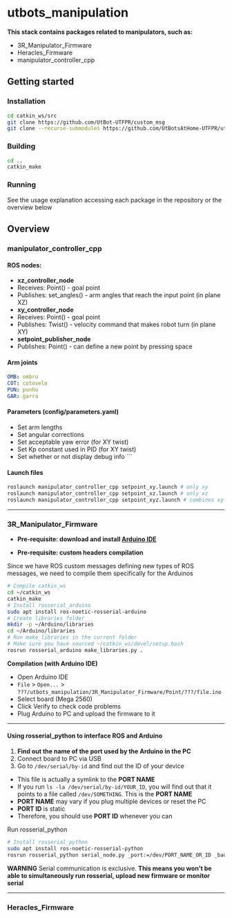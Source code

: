 # utbots_manipulation

**This stack contains packages related to manipulators, such as:**
- 3R_Manipulator_Firmware
- Heracles_Firmware
- manipulator_controller_cpp


## Getting started

### Installation

```bash
cd catkin_ws/src
git clone https://github.com/UtBot-UTFPR/custom_msg
git clone --recurse-submodules https://github.com/UtBotsAtHome-UTFPR/utbots_manipulation.git
```

### Building

```bash
cd ..
catkin_make
```

### Running

See the usage explanation accessing each package in the repository or the overview below

## Overview

### manipulator_controller_cpp

#### ROS nodes:
- **xz_controller_node**
- Receives: Point() - goal point
- Publishes: set_angles() - arm angles that reach the input point (in plane XZ)
- **xy_controller_node**
- Receives: Point() - goal point
- Publishes: Twist() - velocity command that makes robot turn (in plane XY)
- **setpoint_publisher_node**
- Publishes: Point() - can define a new point by pressing space

#### Arm joints

```yaml
OMB: ombro
COT: cotovelo
PUN: punho
GAR: garra
```

#### Parameters (config/parameters.yaml)

- Set arm lengths
- Set angular corrections
- Set acceptable yaw error (for XY twist)
- Set Kp constant used in PID (for XY twist)
- Set whether or not display debug info
        ```
#### Launch files
```bash
roslaunch manipulator_controller_cpp setpoint_xy.launch # only xy
roslaunch manipulator_controller_cpp setpoint_xz.launch # only xz
roslaunch manipulator_controller_cpp setpoint_xyz.launch # combines xy and xz
```

---

### 3R_Manipulator_Firmware

- **Pre-requisite: download and install [Arduino IDE](https://www.arduino.cc/en/software)**

- **Pre-requisite: custom headers compilation**
  
Since we have ROS custom messages defining new types of ROS messages, we need to compile them specifically for the Arduinos
```bash
# Compile catkin_ws
cd ~/catkin_ws
catkin_make
# Install rosserial_arduino
sudo apt install ros-noetic-rosserial-arduino
# Create libraries folder
mkdir -p ~/Arduino/libraries
cd ~/Arduino/libraries
# Run make_libraries in the current folder
# Make sure you have sourced ~/catkin_ws/devel/setup.bash
rosrun rosserial_arduino make_libraries.py .
  ```
  
**Compilation (with Arduino IDE)**
- Open Arduino IDE
- ``File`` > ``Open...`` > ``???/utbots_manipulation/3R_Manipulator_Firmware/Point/???/file.ino``
- Select board (Mega 2560)
- Click Verify to check code problems
- Plug Arduino to PC and upload the firmware to it

---

#### Using rosserial_python to interface ROS and Arduino

1. **Find out the name of the port used by the Arduino in the PC**
2. Connect board to PC via USB
3. Go to ``/dev/serial/by-id`` and find out the ID of your device
  - This file is actually a symlink to the **PORT NAME**
  - If you run ``ls -la /dev/serial/by-id/YOUR_ID``, you will find out that it points to a file called ``/dev/SOMETHING``. This is the **PORT NAME**
  - **PORT NAME** may vary if you plug multiple devices or reset the PC
  - **PORT ID** is static
  - Therefore, you should use **PORT ID** whenever you can

Run rosserial_python
```bash
# Install rosserial_python
sudo apt install ros-noetic-rosserial-python
rosrun rosserial_python serial_node.py _port:=/dev/PORT_NAME_OR_ID _baud:=57600
```

**WARNING**
Serial communication is exclusive. **This means you won't be able to simultaneously run rosserial, upload new firmware or monitor serial**

---

### Heracles_Firmware
